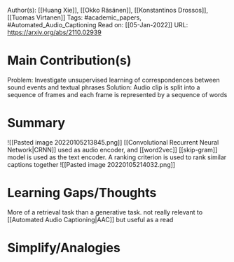 Author(s): [[Huang Xie]], [[Okko Räsänen]], [[Konstantinos Drossos]], [[Tuomas Virtanen]]
Tags: #academic_papers, #Automated_Audio_Captioning 
Read on: [[05-Jan-2022]]
URL: https://arxiv.org/abs/2110.02939
# Main Contribution(s)
Problem: Investigate unsupervised learning of correspondences between sound events and textual phrases
Solution: Audio clip is split into a sequence of frames and each frame is represented by a sequence of words
# Summary
![[Pasted image 20220105213845.png]]
[[Convolutional Recurrent Neural Network|CRNN]] used as audio encoder, and [[word2vec]] [[skip-gram]] model is used as the text encoder. A ranking criterion is used to rank similar captions together
![[Pasted image 20220105214032.png]]
# Learning Gaps/Thoughts
More of a retrieval task than a generative task. not really relevant to [[Automated Audio Captioning|AAC]] but useful as a read
# Simplify/Analogies